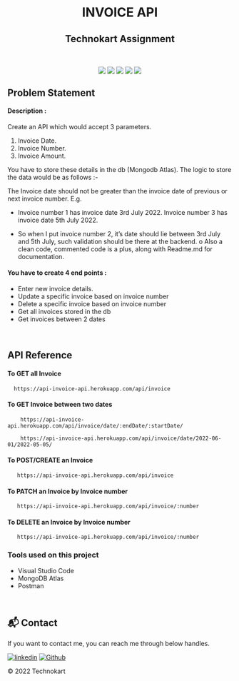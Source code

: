 <h1 align="center"><b>INVOICE API</b></h1>

<h2 align="center"> Technokart Assignment </h2>    

<br />

<p align="center">
<img align="center" src="https://img.icons8.com/fluency/48/000000/node-js.png"/>
<img align="center" src="https://i.imgur.com/t1LI2Zy.png"/> 
<img align="center" src="https://img.icons8.com/nolan/48/express-js.png"/>
<img align="center" src="https://i.imgur.com/t1LI2Zy.png"/> 
<img align="center" src="https://img.icons8.com/color/48/000000/mongodb.png"/>
</p>

## Problem Statement

#### Description : 
Create an API which would accept 3 parameters. 

1. Invoice Date. 
2. Invoice Number. 
3. Invoice Amount. 

You have to store these details in the db (Mongodb Atlas). The logic to store the data would be as follows :- 

The Invoice date should not be greater than the invoice date of previous or next invoice number. 
E.g.
- Invoice number 1 has invoice date 3rd July 2022. 
Invoice number 3 has invoice date 5th July 2022.

- So when I put invoice number 2, it’s date should lie
between 3rd July and 5th July, such validation should be
there at the backend. o Also a clean code, commented
code is a plus, along with Readme.md for documentation.

#### You have to create 4 end points :
- Enter new invoice details.
- Update a specific invoice based on invoice number
- Delete a specific invoice based on invoice number
- Get all invoices stored in the db
- Get invoices between 2 dates

<br />



## API Reference

#### To GET all Invoice  

```
  https://api-invoice-api.herokuapp.com/api/invoice
```
#### To GET Invoice between two dates

```
    https://api-invoice-api.herokuapp.com/api/invoice/date/:endDate/:startDate/
```
```
    https://api-invoice-api.herokuapp.com/api/invoice/date/2022-06-01/2022-05-05/
```

#### To POST/CREATE an Invoice

```
   https://api-invoice-api.herokuapp.com/api/invoice
```

#### To PATCH an Invoice by Invoice number

```
   https://api-invoice-api.herokuapp.com/api/invoice/:number
```
#### To DELETE an Invoice by Invoice number

```
   https://api-invoice-api.herokuapp.com/api/invoice/:number
```










### Tools used on this project

- Visual Studio Code
- MongoDB Atlas
- Postman

<br/>

<h2>📬 Contact</h2>

If you want to contact me, you can reach me through below handles.

[![linkedin](https://img.shields.io/badge/aakashvani17-0077B5?style=for-the-badge&logo=linkedin&logoColor=white)](https://www.linkedin.com/in/aakashvani17/)
[![Github](https://img.shields.io/badge/aakashvani17-20232A?style=for-the-badge&logo=Github&logoColor=white)](https://github.com/Aakashvani)

© 2022 Technokart


